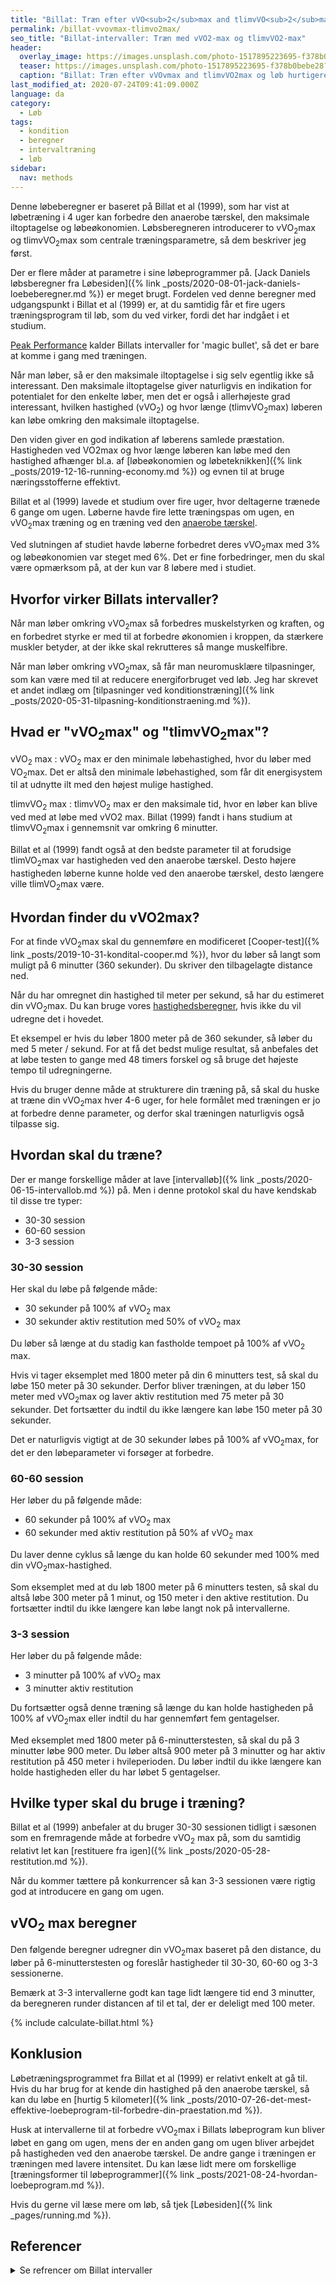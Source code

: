 ```yaml
---
title: "Billat: Træn efter vVO<sub>2</sub>max and tlimvVO<sub>2</sub>max og løb hurtigere"
permalink: /billat-vvovmax-tlimvo2max/
seo_title: "Billat-intervaller: Træn med vVO2-max og tlimvVO2-max"
header:
  overlay_image: https://images.unsplash.com/photo-1517895223695-f378b0bebe28?ixlib=rb-1.2.1&ixid=eyJhcHBfaWQiOjEyMDd9&auto=format&fit=crop&w=1900&q=60
  teaser: https://images.unsplash.com/photo-1517895223695-f378b0bebe28?ixlib=rb-1.2.1&ixid=eyJhcHBfaWQiOjEyMDd9&auto=format&fit=crop&w=400&q=60
  caption: "Billat: Træn efter vVOvmax and tlimvVO2max og løb hurtigere"
last_modified_at: 2020-07-24T09:41:09.000Z
language: da
category:
  - Løb
tags:
  - kondition
  - beregner
  - intervaltræning
  - løb
sidebar:
  nav: methods
---
```

Denne løbeberegner er baseret på Billat et al (1999), som har vist at løbetræning i 4 uger kan forbedre den anaerobe tærskel, den maksimale iltoptagelse og løbeøkonomien. Løbsberegneren introducerer to vVO<sub>2</sub>max og tlimvVO<sub>2</sub>max som centrale træningsparametre, så dem beskriver jeg først.

Der er flere måder at parametre i sine løbeprogrammer på. [Jack Daniels løbsberegner fra Løbesiden]({% link _posts/2020-08-01-jack-daniels-loebeberegner.md %}) er meget brugt. Fordelen ved denne beregner med udgangspunkt i Billat et al (1999) er, at du samtidig får et fire ugers træningsprogram til løb, som du ved virker, fordi det har indgået i et studium.

[Peak Performance](https://www.peakendurancesport.com/endurance-training/high-intensity-training/billat-intervals-magic-bullet-next-pb/) kalder Billats intervaller for 'magic bullet', så det er bare at komme i gang med træningen.

Når man løber, så er den maksimale iltoptagelse i sig selv egentlig ikke så interessant. Den maksimale iltoptagelse giver naturligvis en indikation for potentialet for den enkelte løber, men det er også i allerhøjeste grad interessant, hvilken hastighed (vVO<sub>2</sub>) og hvor længe (tlimvVO<sub>2</sub>max) løberen kan løbe omkring den maksimale iltoptagelse.

Den viden giver en god indikation af løberens samlede præstation. Hastigheden ved VO2max og hvor længe løberen kan løbe med den hastighed afhænger bl.a. af [løbeøkonomien og løbeteknikken]({% link _posts/2019-12-16-running-economy.md %}) og evnen til at bruge næringsstofferne effektivt.

Billat et al (1999) lavede et studium over fire uger, hvor deltagerne trænede 6 gange om ugen. Løberne havde fire lette træningspas om ugen, en vVO<sub>2</sub>max træning og en træning ved den [anaerobe tærskel](/anaerobe-taerskel/).

Ved slutningen af studiet havde løberne forbedret deres vVO<sub>2</sub>max med 3% og løbeøkonomien var steget med 6%. Det er fine forbedringer, men du skal være opmærksom på, at der kun var 8 løbere med i studiet.

## Hvorfor virker Billats intervaller?

Når man løber omkring vVO<sub>2</sub>max så forbedres muskelstyrken og kraften, og en forbedret styrke er med til at forbedre økonomien i kroppen, da stærkere muskler betyder, at der ikke skal rekrutteres så mange muskelfibre.

Når man løber omkring vVO<sub>2</sub>max, så får man neuromusklære tilpasninger, som kan være med til at reducere energiforbruget ved løb. Jeg har skrevet et andet indlæg om [tilpasninger ved konditionstræning]({% link _posts/2020-05-31-tilpasning-konditionstraening.md %}).

## Hvad er "vVO<sub>2</sub>max" og "tlimvVO<sub>2</sub>max"?

vVO<sub>2</sub> max
: vVO<sub>2</sub> max er den minimale løbehastighed, hvor du løber med VO<sub>2</sub>max. Det er altså den minimale løbehastighed, som får dit energisystem til at udnytte ilt med den højest mulige hastighed.

tlimvVO<sub>2</sub> max
: tlimvVO<sub>2</sub> max er den maksimale tid, hvor en løber kan blive ved med at løbe med vVO2 max. Billat (1999) fandt i hans studium at tlimvVO<sub>2</sub>max i gennemsnit var omkring 6 minutter.

Billat et al (1999) fandt også at den bedste parameter til at forudsige tlimVO<sub>2</sub>max var hastigheden ved den anaerobe tærskel. Desto højere hastigheden løberne kunne holde ved den anaerobe tærskel, desto længere ville tlimVO<sub>2</sub>max være.

## Hvordan finder du vVO2max?

For at finde vVO<sub>2</sub>max skal du gennemføre en modificeret [Cooper-test]({% link _posts/2019-10-31-kondital-cooper.md %}), hvor du løber så langt som muligt på 6 minutter (360 sekunder). Du skriver den tilbagelagte distance ned.

Når du har omregnet din hastighed til meter per sekund, så har du estimeret din vVO<sub>2</sub>max. Du kan bruge vores [hastighedsberegner](/hastighed/), hvis ikke du vil udregne det i hovedet.

Et eksempel er hvis du løber 1800 meter på de 360 sekunder, så løber du med 5 meter / sekund. For at få det bedst mulige resultat, så anbefales det at løbe testen to gange med 48 timers forskel og så bruge det højeste tempo til udregningerne.

Hvis du bruger denne måde at strukturere din træning på, så skal du huske at træne din vVO<sub>2</sub>max hver 4-6 uger, for hele formålet med træningen er jo at forbedre denne parameter, og derfor skal træningen naturligvis også tilpasse sig.

## Hvordan skal du træne?

Der er mange forskellige måder at lave [intervalløb]({% link _posts/2020-06-15-intervallob.md %}) på. Men i denne protokol skal du have kendskab til disse tre typer:

- 30-30 session
- 60-60 session
- 3-3 session

### 30-30 session

Her skal du løbe på følgende måde:

- 30 sekunder på 100% af vVO<sub>2</sub> max
- 30 sekunder aktiv restitution med 50% of vVO<sub>2</sub> max

Du løber så længe at du stadig kan fastholde tempoet på 100% af vVO<sub>2</sub> max.

Hvis vi tager eksemplet med 1800 meter på din 6 minutters test, så skal du løbe 150 meter på 30 sekunder. Derfor bliver træningen, at du løber 150 meter med vVO<sub>2</sub>max og laver aktiv restitution med 75 meter på 30 sekunder. Det fortsætter du indtil du ikke længere kan løbe 150 meter på 30 sekunder.

Det er naturligvis vigtigt at de 30 sekunder løbes på 100% af vVO<sub>2</sub>max, for det er den løbeparameter vi forsøger at forbedre.

### 60-60 session

Her løber du på følgende måde:

- 60 sekunder på 100% af vVO<sub>2</sub> max
- 60 sekunder med aktiv restitution på 50% af vVO<sub>2</sub> max

Du laver denne cyklus så længe du kan holde 60 sekunder med 100% med din vVO<sub>2</sub>max-hastighed.

Som eksemplet med at du løb 1800 meter på 6 minutters testen, så skal du altså løbe 300 meter på 1 minut, og 150 meter i den aktive restitution. Du fortsætter indtil du ikke længere kan løbe langt nok på intervallerne.

### 3-3 session

Her løber du på følgende måde:

- 3 minutter på 100% af vVO<sub>2</sub> max
- 3 minutter aktiv restitution

Du fortsætter også denne træning så længe du kan holde hastigheden på 100% af vVO<sub>2</sub>max eller indtil du har gennemført fem gentagelser.

Med eksemplet med 1800 meter på 6-minutterstesten, så skal du på 3 minutter løbe 900 meter. Du løber altså 900 meter på 3 minutter og har aktiv restitution på 450 meter i hvileperioden. Du løber indtil du ikke længere kan holde hastigheden eller du har løbet 5 gentagelser.

## Hvilke typer skal du bruge i træning?

Billat et al (1999) anbefaler at du bruger 30-30 sessionen tidligt i sæsonen som en fremragende måde at forbedre vVO<sub>2</sub> max på, som du samtidig relativt let kan [restituere fra igen]({% link _posts/2020-05-28-restitution.md %}).

Når du kommer tættere på konkurrencer så kan 3-3 sessionen være rigtig god at introducere en gang om ugen.

## vVO<sub>2</sub> max beregner

Den følgende beregner udregner din vVO<sub>2</sub>max baseret på den distance, du løber på 6-minutterstesten og foreslår hastigheder til 30-30, 60-60 og 3-3 sessionerne.

Bemærk at 3-3 intervallerne godt kan tage lidt længere tid end 3 minutter, da beregneren runder distancen af til et tal, der er deleligt med 100 meter.

{% include calculate-billat.html %}

## Konklusion

Løbetræningsprogrammet fra Billat et al (1999) er relativt enkelt at gå til. Hvis du har brug for at kende din hastighed på den anaerobe tærskel, så kan du løbe en [hurtig 5 kilometer]({% link _posts/2010-07-26-det-mest-effektive-loebeprogram-til-forbedre-din-praestation.md %}).

Husk at intervallerne til at forbedre vVO<sub>2</sub>max i Billats løbeprogram kun bliver løbet en gang om ugen, mens der en anden gang om ugen bliver arbejdet på hastigheden ved den anaerobe tærskel. De andre gange i træningen er træningen med lavere intensitet. Du kan læse lidt mere om forskellige [træningsformer til løbeprogrammer]({% link _posts/2021-08-24-hvordan-loebeprogram.md %}).

Hvis du gerne vil læse mere om løb, så tjek [Løbesiden]({% link _pages/running.md %}).

## Referencer

<details markdown="1">
  <summary>Se refrencer om Billat intervaller</summary>

- Billat, L. V., og J. P. Koralsztein. 1996. “Significance of the Velocity at VO2max and Time to Exhaustion at This Velocity”. Sports Medicine (Auckland, N.Z.) 22 (2): 90–108. <https://doi.org/10.2165/00007256-199622020-00004>.
- Billat, V. L., B. Flechet, B. Petit, G. Muriaux, og J. P. Koralsztein. 1999. “Interval Training at VO2max: Effects on Aerobic Performance and Overtraining Markers”. Medicine and Science in Sports and Exercise 31 (1): 156–63. <https://doi.org/10.1097/00005768-199901000-00024>.
- Billat, V., Slawinski, J., Bocquet, V. et al (2000). Intermittent runs at the velocity associated with maximal oxygen uptake enables subjects to remain at maximal oxygen uptake for a longer time than intense but submaximal runs. Eur J Appl Physiol; 81: 188. <https://doi.org/10.1007/s004210050029>
- Billat et al (1999) Interval training at VO2max: Effects on Aerobic Performance and overtraining markers. Medicine and Science in Sports and Exercise, 31 (1), pp. 156-163. <https://pubmed.ncbi.nlm.nih.gov/9927024/>
- MACKENZIE, B. (2000) [vVO2 max and tlimvVO2 max](https://www.brianmac.co.uk/vvo2max.htm)
</details>
